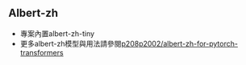 ## Albert-zh
- 專案內置albert-zh-tiny
- 更多albert-zh模型與用法請參閱[p208p2002/albert-zh-for-pytorch-transformers](https://github.com/p208p2002/albert-zh-for-pytorch-transformers)